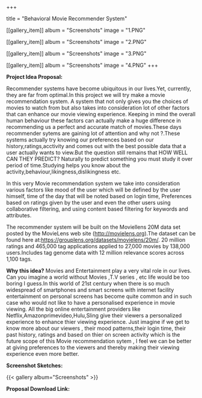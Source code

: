 +++

title = "Behavioral Movie Recommender System"

[[gallery_item]]
album = "Screenshots"
image = "1.PNG"

[[gallery_item]]
album = "Screenshots"
image = "2.PNG"

[[gallery_item]]
album = "Screenshots"
image = "3.PNG"

[[gallery_item]]
album = "Screenshots"
image = "4.PNG"
+++

**Project Idea Proposal:**
<p align="justify">
          
Recommender systems have become ubiquitous in our lives.Yet, currently, they are far from optimal.In this project we will try make a movie recommendation system. A system that not only gives you the choices of movies to watch from but also takes into consideration lot of other factors that can enhance our movie viewing experience. Keeping in mind the overall human behaviour these factors can actually make a huge difference in recommending us a perfect and accurate match of movies.These days recommender sytems are gaining lot of attention and why not ?.These systems actually try knowing our preferences based on our history,ratings,acctivity and comes out with the best possible data that a user actually wants to view.But the question still remains that HOW WELL CAN THEY PREDICT? Naturally to predict something you must study it over period of time.Studying helps you know about the activity,behaviour,likingness,dislikingness etc.

In this very Movie recommendation system we take into consideration various factors like mood of the user which will be defined by the user himself, time of the day that will be noted based on login time, Preferences based on ratings given by the user and even the other users using collaborative filtering, and using content based filtering for keywords and attributes.

The recommender system will be built on the Moviellens 20M data set posted by the MovieLens web site (http://movielens.org).The dataset can be found here at:https://grouplens.org/datasets/movielens/20m/.  20 million ratings and 465,000 tag applications applied to 27,000 movies by 138,000 users.Includes tag genome data with 12 million relevance scores across 1,100 tags. 

**Why this idea?**
Movies and Entertainment play a very vital role in our lives. Can you imagine a world without Movies ,T.V series , etc life would be too boring I guess.In this world of 21st century when there is so much widespread of smartphones and smart screens with internet facility entertainment on personal screens has become quite common and in such case who would not like to have a personalised experience in movie viewing. All the big online entertainment providers like Netflix,Amazonprimevideo,Hulu,Sling give their viewers a personalized experience to enhance thier viewing experience. Just imagine if we get to know more about our viewers , their mood patterns,their login time, their past history, ratings and based on thier on screen activity which is the future scope of this Movie recommendation sytem , I feel we can be better at giving preferences to the viewers and thereby making their viewing experience even more better.
</p>


**Screenshot Sketches:**

{{< gallery album="Screenshots" >}}


**Proposal Download Link:**
